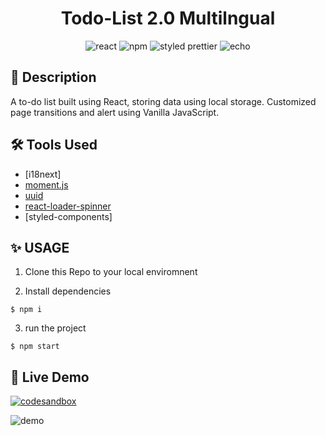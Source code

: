 <h1 align="center">Todo-List 2.0 Multilngual
</h1>

<div align="center">
<img alt="react" src="https://img.shields.io/badge/React-v.17-000?&logo=react"/>  
<img alt="npm" src="https://img.shields.io/badge/NPM-blue?logo=npm"/>
<img alt="styled prettier" src="https://img.shields.io/badge/styled%20with-Prettier-yellow"/>
<img alt="echo" src="https://img.shields.io/badge/Made%20by-Echo-ff69b4"/>

</div>

## 📄 Description

A to-do list built using React, storing data using local storage. Customized page transitions and alert using Vanilla
JavaScript.

## 🛠 Tools Used

- [i18next]
- [moment.js](https://momentjs.com/)
- [uuid](https://www.npmjs.com/package/uuid)
- [react-loader-spinner](https://mhnpd.github.io/react-loader-spinner/)
- [styled-components]

## ✨ USAGE

1. Clone this Repo to your local enviromnent

2. Install dependencies

```
$ npm i
```

3. run the project

```
$ npm start
```

## 🥳 Live Demo

<p>
  <a href=""><img alt="codesandbox" src="https://img.shields.io/badge/open%20in%20CodeSandbox-000000?style=for-the-badge&logo=codesandbox&logoColor=white"></a>  
</p>

<img alt="demo" src="">

